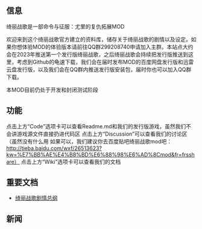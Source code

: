 ## 信息
绮丽战歌是一部命令与征服：尤里的复仇拓展MOD

欢迎来到这个绮丽战歌官方建立的资料库，储存关于绮丽战歌的剧情以及设定。如果你想体验MOD的体验版本请前往QQ群299208740申请加入主群。本站点大约会在2023年推送第一个发行版绮丽战歌，之后绮丽战歌会持续把发行版推送到这里，考虑到Github的龟速下载，我们会在届时发布MOD的百度网盘发行版和迅雷云盘发行版，以及我们会在QQ群内推送发行版安装包，届时你也可以加入QQ群下载。

本MOD目前仍处于开发和封闭测试阶段

## 功能
点击上方“Code”选项卡可以查看Readme.md和我们的发行版游戏，虽然我们不会讲游戏源文件直接扔进代码区
点击上方“Discussion”可以查看我们的讨论区（虽然没有什么用 如果可以，我们建议你去百度贴吧绮丽战歌mod吧：http://tieba.baidu.com/wxf/26513623?kw=%E7%BB%AE%E4%B8%BD%E6%88%98%E6%AD%8Cmod&fr=frsshare）
点击上方“Wiki”选项卡可以查看我们的文档
## 重要文档
- [绮丽战歌剧情总纲](https://github.com/HymnOfWar/Hymn-of-war-official/wiki/%E7%BB%AE%E4%B8%BD%E6%88%98%E6%AD%8C%E5%89%A7%E6%83%85%E6%80%BB%E7%BA%B2)


## 新闻
